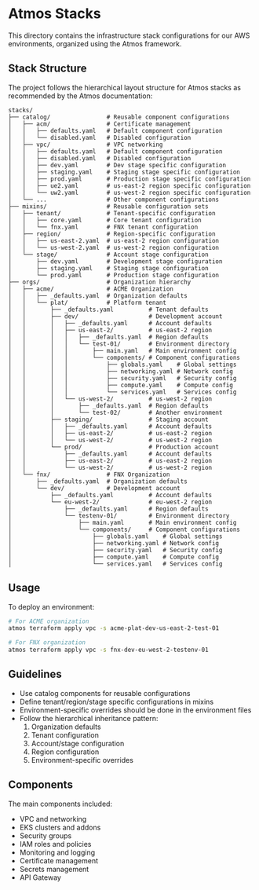 # Atmos Stacks

This directory contains the infrastructure stack configurations for our AWS environments, organized using the Atmos framework.

## Stack Structure

The project follows the hierarchical layout structure for Atmos stacks as recommended by the Atmos documentation:

```
stacks/
├── catalog/                # Reusable component configurations
│   ├── acm/                # Certificate management
│   │   ├── defaults.yaml   # Default component configuration
│   │   └── disabled.yaml   # Disabled configuration
│   ├── vpc/                # VPC networking
│   │   ├── defaults.yaml   # Default component configuration
│   │   ├── disabled.yaml   # Disabled configuration
│   │   ├── dev.yaml        # Dev stage specific configuration
│   │   ├── staging.yaml    # Staging stage specific configuration
│   │   ├── prod.yaml       # Production stage specific configuration
│   │   ├── ue2.yaml        # us-east-2 region specific configuration
│   │   └── uw2.yaml        # us-west-2 region specific configuration
│   └── ...                 # Other component configurations
├── mixins/                 # Reusable configuration sets
│   ├── tenant/             # Tenant-specific configuration
│   │   ├── core.yaml       # Core tenant configuration
│   │   └── fnx.yaml        # FNX tenant configuration
│   ├── region/             # Region-specific configuration
│   │   ├── us-east-2.yaml  # us-east-2 region configuration
│   │   └── us-west-2.yaml  # us-west-2 region configuration  
│   └── stage/              # Account stage configuration
│       ├── dev.yaml        # Development stage configuration
│       ├── staging.yaml    # Staging stage configuration
│       └── prod.yaml       # Production stage configuration
├── orgs/                   # Organization hierarchy
│   ├── acme/               # ACME Organization 
│   │   ├── _defaults.yaml  # Organization defaults
│   │   └── plat/           # Platform tenant
│   │       ├── _defaults.yaml          # Tenant defaults
│   │       ├── dev/                    # Development account
│   │       │   ├── _defaults.yaml      # Account defaults
│   │       │   ├── us-east-2/          # us-east-2 region
│   │       │   │   ├── _defaults.yaml  # Region defaults
│   │       │   │   └── test-01/        # Environment directory
│   │       │   │       ├── main.yaml   # Main environment config
│   │       │   │       └── components/ # Component configurations
│   │       │   │           ├── globals.yaml    # Global settings
│   │       │   │           ├── networking.yaml # Network config
│   │       │   │           ├── security.yaml   # Security config
│   │       │   │           ├── compute.yaml    # Compute config
│   │       │   │           └── services.yaml   # Services config
│   │       │   └── us-west-2/          # us-west-2 region
│   │       │       ├── _defaults.yaml  # Region defaults
│   │       │       └── test-02/        # Another environment
│   │       ├── staging/                # Staging account
│   │       │   ├── _defaults.yaml      # Account defaults
│   │       │   ├── us-east-2/          # us-east-2 region
│   │       │   └── us-west-2/          # us-west-2 region
│   │       └── prod/                   # Production account
│   │           ├── _defaults.yaml      # Account defaults
│   │           ├── us-east-2/          # us-east-2 region
│   │           └── us-west-2/          # us-west-2 region
│   └── fnx/                # FNX Organization 
│       ├── _defaults.yaml  # Organization defaults
│       └── dev/            # Development account
│           ├── _defaults.yaml          # Account defaults
│           └── eu-west-2/              # eu-west-2 region
│               ├── _defaults.yaml      # Region defaults
│               └── testenv-01/         # Environment directory
│                   ├── main.yaml       # Main environment config
│                   └── components/     # Component configurations
│                       ├── globals.yaml    # Global settings
│                       ├── networking.yaml # Network config
│                       ├── security.yaml   # Security config
│                       ├── compute.yaml    # Compute config
│                       └── services.yaml   # Services config
```

## Usage

To deploy an environment:

```bash
# For ACME organization
atmos terraform apply vpc -s acme-plat-dev-us-east-2-test-01

# For FNX organization
atmos terraform apply vpc -s fnx-dev-eu-west-2-testenv-01
```

## Guidelines

- Use catalog components for reusable configurations
- Define tenant/region/stage specific configurations in mixins
- Environment-specific overrides should be done in the environment files
- Follow the hierarchical inheritance pattern:
  1. Organization defaults
  2. Tenant configuration
  3. Account/stage configuration
  4. Region configuration
  5. Environment-specific overrides

## Components

The main components included:

- VPC and networking
- EKS clusters and addons
- Security groups
- IAM roles and policies
- Monitoring and logging
- Certificate management
- Secrets management
- API Gateway